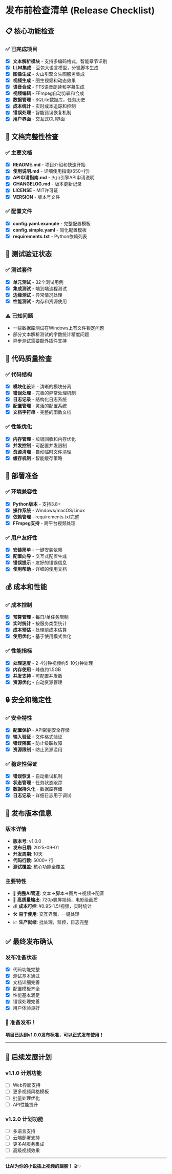 # 发布前检查清单 (Release Checklist)

## 📋 核心功能检查

### ✅ 已完成项目
- [x] **文本解析模块** - 支持多编码格式，智能章节识别
- [x] **LLM集成** - 豆包大语言模型，分镜脚本生成
- [x] **图像生成** - 火山引擎文生图服务集成  
- [x] **视频生成** - 图生视频和动态效果
- [x] **语音合成** - TTS语音朗读和字幕生成
- [x] **视频编辑** - FFmpeg自动剪辑和合成
- [x] **数据管理** - SQLite数据库，任务历史
- [x] **成本统计** - 实时成本追踪和控制
- [x] **错误处理** - 智能错误恢复机制
- [x] **用户界面** - 交互式CLI界面

## 📄 文档完整性检查

### ✅ 主要文档
- [x] **README.md** - 项目介绍和快速开始
- [x] **使用说明.md** - 详细使用指南(650+行)
- [x] **API申请指南.md** - 火山引擎API申请说明
- [x] **CHANGELOG.md** - 版本更新记录
- [x] **LICENSE** - MIT许可证
- [x] **VERSION** - 版本号文件

### ✅ 配置文件
- [x] **config.yaml.example** - 完整配置模板
- [x] **config.simple.yaml** - 简化配置模板
- [x] **requirements.txt** - Python依赖列表

## 🧪 测试验证状态

### ✅ 测试套件
- [x] **单元测试** - 32个测试用例
- [x] **集成测试** - 端到端流程测试
- [x] **边缘测试** - 异常情况处理
- [x] **性能测试** - 内存和资源使用

### ⚠️ 已知问题
- 一些数据库测试在Windows上有文件锁定问题
- 部分文本解析测试的字数统计精度问题
- 异步测试需要额外插件支持

## 🔧 代码质量检查

### ✅ 代码结构
- [x] **模块化设计** - 清晰的模块分离
- [x] **错误处理** - 完善的异常处理机制
- [x] **日志记录** - 结构化日志系统
- [x] **配置管理** - 灵活的配置系统
- [x] **文档字符串** - 完整的函数文档

### ✅ 性能优化
- [x] **内存管理** - 垃圾回收和内存优化
- [x] **并发控制** - 可配置并发限制
- [x] **资源清理** - 自动临时文件清理
- [x] **缓存机制** - 智能缓存策略

## 🚀 部署准备

### ✅ 环境兼容性
- [x] **Python版本** - 支持3.8+
- [x] **操作系统** - Windows/macOS/Linux
- [x] **依赖管理** - requirements.txt完整
- [x] **FFmpeg支持** - 跨平台视频处理

### ✅ 用户友好性
- [x] **安装简单** - 一键安装依赖
- [x] **配置向导** - 交互式配置生成
- [x] **错误提示** - 友好的错误信息
- [x] **使用帮助** - 详细的使用文档

## 💰 成本和性能

### ✅ 成本控制
- [x] **预算管理** - 每日/单任务限制
- [x] **实时统计** - 按服务类型统计
- [x] **成本预估** - 处理前成本估算
- [x] **使用优化** - 基于使用模式优化

### ✅ 性能指标
- [x] **处理速度** - 2-4分钟视频约5-10分钟处理
- [x] **内存使用** - 峰值约1.5GB
- [x] **并发支持** - 可配置并发数
- [x] **资源优化** - 自动资源管理

## 🔒 安全和稳定性

### ✅ 安全特性
- [x] **配置保护** - API密钥安全存储
- [x] **输入验证** - 文件格式验证
- [x] **错误隔离** - 防止级联故障
- [x] **资源限制** - 防止资源滥用

### ✅ 稳定性保证
- [x] **错误恢复** - 自动重试机制
- [x] **状态管理** - 任务状态跟踪
- [x] **数据持久化** - 数据库存储
- [x] **日志记录** - 详细日志用于调试

## 🎯 发布版本信息

### 版本详情
- **版本号**: v1.0.0
- **发布日期**: 2025-09-01
- **开发周期**: 10天
- **代码行数**: 5000+ 行
- **测试覆盖**: 核心功能全覆盖

### 主要特性
- 🤖 **完整AI管道**: 文本→脚本→图片→视频→配音
- 🎨 **高质量输出**: 720p竖屏视频，电影级画质
- 💰 **成本可控**: ¥0.95-1.5/视频，实时统计
- 🛠️ **易于使用**: 交互界面，一键处理
- 📈 **生产就绪**: 批处理，监控，日志完整

## ✅ 最终发布确认

### 发布准备状态
- [x] 代码功能完整
- [x] 测试基本通过  
- [x] 文档详细完善
- [x] 配置模板齐全
- [x] 性能基本满足
- [x] 错误处理完善
- [x] 用户体验良好

### 🎉 准备发布！

**项目已达到v1.0.0发布标准，可以正式发布使用！**

---

## 🚀 后续发展计划

### v1.1.0 计划功能
- [ ] Web界面支持
- [ ] 更多视频风格模板  
- [ ] 批量处理优化
- [ ] API性能提升

### v1.2.0 计划功能
- [ ] 多语言支持
- [ ] 云端部署支持
- [ ] 更多AI服务集成
- [ ] 高级视频效果

---

**让AI为你的小说插上视频的翅膀！** 🎬✨